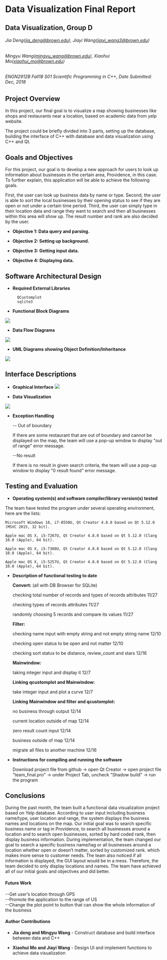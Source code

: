 # Data Visualization Final Report

## Data Visualization, Group D 

###### Jia Deng(jia_deng@brown.edu), Jiayi Wang(jiayi_wang3@brown.edu)

###### Mingyu Wang(mingyu_wang@brown.edu), Xiaohui Mo(xiaohui_mo@brown.edu)

###### ENGN2912B Fall18 S01 Scientific Programming in C++, Date Submitted: Dec, 2018

  

## Project Overview

In this project, our final goal is to visualize a map showing businesses like shops and restaurants near a location, based on academic data from yelp website.

The project could be briefly divided into 3 parts, setting up the database, building the interface of C++ with database and data visualization using C++ and Qt.

 
## Goals and Objectives

For this project, our goal is to develop a new approach for users to look up information about businesses in the certain area, Providence, in this case. To further explain, this application will be able to achieve the following goals.

  

First, the user can look up business data by name or type. Second, the user is able to sort the local businesses by their opening status to see if they are open or not under a certain time period. Third, the user can simply type in their location data and range they want to search and then all businesses within this area will show up. The result number and rank are also decided by the user.

* **Objective 1: Data query and parsing.**

* **Objective 2: Setting up background.**

* **Objective 3: Getting input data.**

* **Objective 4: Displaying data.**

  

## Software Architectural Design

  

* **Required External Libraries**

		QCustomplot
		sqlite3
		
* **Functional Block Diagrams**

![](https://lh3.googleusercontent.com/Sug0rLlzBOpCUhsbf2qkaGQa2kKrKmzc7SVLxO4FAxwtLWu3oP0n_-Evwq18CSt7gFZrKddRAvzZvWjBpvehm8qiRDPyiH9Hq3DRKZs_4QYcoqVE22X5WgFiGqa5AG5WyiUHdiJi)

  

* **Data Flow Diagrams**


![](https://lh3.googleusercontent.com/ocnjBdgJ-Q7sd9mxcPdhYMk1Tle-Rvprs1qVqBx6F5en2CaYKXLjyblUBpeTNhGJwxgGri-rqbWSpkmpsEmi8afXZu6mRjAUXkcEMMlXhBfuiKj86wO_2RYldFdPNPERSeobp3iU)

* **UML Diagrams showing Object Definition/Inheritance**

![](https://lh4.googleusercontent.com/rxPKMeqwdxl8xL2A0RwfsM5U3hqObI1tNsGRJ_8pRpUAB0o4hBBGarWyN_h6Ex9tMiv1X3yKqtkHu66xZntKitOyLV5A6fBQfBFoMuD2GgFfeKuYPGH7rQA3sWg2z7HXHeo26wvw)

  

## Interface Descriptions

* **Graphical Interface**
**![](https://lh4.googleusercontent.com/jrd6jp6MpBebc4bTPYSdP8lfGTDTYYljAQKP9RxSJz7iH24tVjb4zPk24CY2_TXMDwk3to98EVt43P7Qlqvgo-H9JdOmYsTetaDn6UGHweb4zArZBXUrDxIvXWWug4h1D3iZdF2h)**


* **Data Visualization**

![](https://lh6.googleusercontent.com/7p0DchbVy_0yJFLCX9SsA-f8MCsROvLSDHxZsEP0rvI0iNPyhLekJq6GslX2oK1ZBcZpcQdPsh5PjPiCh1k-JeoDFPwag2OOJbU_8IYCbKaJtWHJH4d3wwOzCBpuRU7t87hjBcHB)


* **Exception Handling**

	-- Out of boundary

	If there are some restaurant that are out of boundary and cannot be displayed on the 	map, the team will use a pop-up window to display "out of range" error message.

	--No result

	If there is no result in given search criteria, the team will use a pop-up window to display "0 result found" error message.

  

## Testing and Evaluation

  

* **Operating system(s) and software compiler/library version(s) tested**

The team have tested the program under several operating environment, here are the lists:

	Microsoft Windows 10, i7-8550U, Qt Creator 4.8.0 based on Qt 5.12.0 (MSVC 2015, 32 bit).

	Apple mac OS X, i5-7267U, Qt Creator 4.8.0 based on Qt 5.12.0 (Clang 10.0 (Apple), 64 bit).

	Apple mac OS X, i5-7360U, Qt Creator 4.8.0 based on Qt 5.12.0 (Clang 10.0 (Apple), 64 bit).

	Apple mac OS X, i5-5257U, Qt Creator 4.8.0 based on Qt 5.12.0 (Clang 10.0 (Apple), 64 bit).

  

* **Description of functional testing to date**

	**Convert:** (all with DB Browser for SQLite)

	checking total number of records and types of records attributes 11/27

	checking types of records attributes 11/27

	randomly choosing 5 records and compare its values 11/27

	**Filter:**

	checking name input with empty string and not empty string name 12/10

	checking open status to be open and not matter 12/10

	checking sort status to be distance, review_count and stars 12/16


	**Mainwindow:**

	taking integer input and display it 12/7

	**Linking qcustomplot and Mainwindow:**

	take integer input and plot a curve 12/7

	**Linking Mainwindow and filter and qcustomplot:**

	no business through output 12/14

	current location outside of map 12/14

	zero result count input 12/14

	business outside of map 12/14
	
	migrate all files to another machine 12/16

  

* **Instructions for compiling and running the software**

	Download project file from github -> open Qt Creator -> open project file "team_final.pro" -> under Project Tab, uncheck "Shadow build" -> run the program


## Conclusions

During the past month, the team built a functional data visualization project based on Yelp database. According to user input including business name/type, user location and range, the system displays the business names and locations on the map. Our initial goal was to search specific business name or tag in Providence, to search all businesses around a location and to search open businesses, sorted by hard coded rank, then display business information. During implementation, the team changed our goal to search a specific business name/tag or all businesses around a location whether open or doesn’t matter, sorted by customized rank. which makes more sense to customer needs. The team also noticed if all information is displayed, the GUI layout would be in a mess. Therefore, the team decided to only display locations and names. The team have achieved all of our initial goals and objectives and did better.

#### Future Work

--Get user’s location through GPS  
--Promote the application to the range of US  
--Change the plot point to button that can show the whole information of the business  

#### Author Contributions

* **Jia deng and Mingyu Wang** - Construct database and build interface between data and C++

* **Xiaohui Mo and Jiayi Wang** - Design UI and implement functions to achieve data visualization
